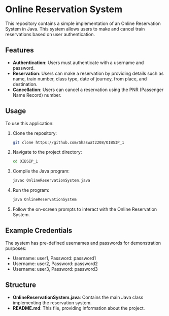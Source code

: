 # Online Reservation System

This repository contains a simple implementation of an Online Reservation System in Java. This system allows users to make and cancel train reservations based on user authentication.

## Features

- **Authentication**: Users must authenticate with a username and password.
- **Reservation**: Users can make a reservation by providing details such as name, train number, class type, date of journey, from place, and destination.
- **Cancellation**: Users can cancel a reservation using the PNR (Passenger Name Record) number.

## Usage

To use this application:

1. Clone the repository:
   ```bash
   git clone https://github.com/Shaswat2208/OIBSIP_1
   ```

2. Navigate to the project directory:
   ```bash
   cd OIBSIP_1
   ```

3. Compile the Java program:
   ```bash
   javac OnlineReservationSystem.java
   ```

4. Run the program:
   ```bash
   java OnlineReservationSystem
   ```

5. Follow the on-screen prompts to interact with the Online Reservation System.

## Example Credentials

The system has pre-defined usernames and passwords for demonstration purposes:

- Username: user1, Password: password1
- Username: user2, Password: password2
- Username: user3, Password: password3

## Structure

- **OnlineReservationSystem.java**: Contains the main Java class implementing the reservation system.
- **README.md**: This file, providing information about the project.
